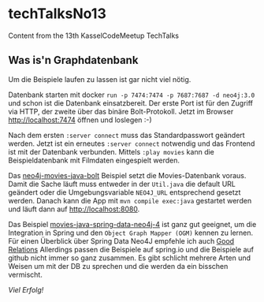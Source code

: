 # techTalksNo13
Content from the 13th KasselCodeMeetup TechTalks

## Was is'n Graphdatenbank

Um die Beispiele laufen zu lassen ist gar nicht viel nötig.

Datenbank starten mit docker `run -p 7474:7474 -p 7687:7687 -d neo4j:3.0` und schon ist die Datenbank einsatzbereit.
Der erste Port ist für den Zugriff via HTTP, der zweite über das binäre Bolt-Protokoll.
Jetzt im Browser [http://localhost:7474](http://localhost:7474) öffnen und loslegen :-) 

Nach dem ersten `:server connect` muss das Standardpasswort geändert werden. 
Jetzt ist ein erneutes `:server connect` notwendig und das Frontend ist mit der Datenbank verbunden.
Mittels `:play movies` kann die Beispieldatenbank mit Filmdaten eingespielt werden. 

Das [neo4j-movies-java-bolt](https://github.com/neo4j-examples/neo4j-movies-java-bolt) Beispiel setzt die Movies-Datenbank voraus. 
Damit die Sache läuft muss entweder in der `Util.java` die default URL geändert oder die Umgebungsvariable `NEO4J_URL` entsprechend gesetzt werden.
Danach kann die App mit `mvn compile exec:java` gestartet werden und läuft dann auf [http://localhost:8080](http://localhost:8080).

Das Beispiel [movies-java-spring-data-neo4j-4](https://github.com/neo4j-examples/movies-java-spring-data-neo4j-4) ist ganz gut geeignet, um die Integration in Spring und den `Object Graph Mapper (OGM)` kennen zu lernen.
Für einen Überblick über Spring Data Neo4J empfehle ich auch [Good Relations](http://docs.spring.io/spring-data/neo4j/docs/current/reference/html/)
Allerdings passen die Beispiele auf spring.io und die Beispiele auf github nicht immer so ganz zusammen.
Es gibt schlicht mehrere Arten und Weisen um mit der DB zu sprechen und die werden da ein bisschen vermischt.

_Viel Erfolg!_

